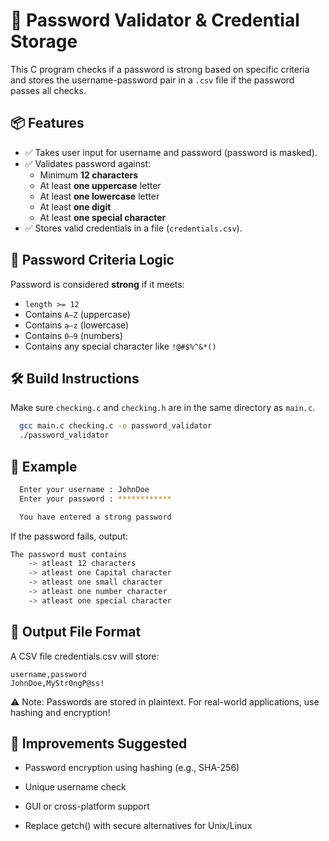 # 🔐 Password Validator & Credential Storage

This C program checks if a password is strong based on specific criteria and stores the username-password pair in a `.csv` file if the password passes all checks.

## 📦 Features

- ✅ Takes user input for username and password (password is masked).
- ✅ Validates password against:
  - Minimum **12 characters**
  - At least **one uppercase** letter
  - At least **one lowercase** letter
  - At least **one digit**
  - At least **one special character**
- ✅ Stores valid credentials in a file (`credentials.csv`).

## 🧠 Password Criteria Logic

Password is considered **strong** if it meets:
- `length >= 12`
- Contains `A–Z` (uppercase)
- Contains `a–z` (lowercase)
- Contains `0–9` (numbers)
- Contains any special character like `!@#$%^&*()`

## 🛠 Build Instructions

Make sure `checking.c` and `checking.h` are in the same directory as `main.c`.

  ```bash
    gcc main.c checking.c -o password_validator
    ./password_validator
  ```
## 📸 Example
```bash
  Enter your username : JohnDoe
  Enter your password : ************

  You have entered a strong password
```
If the password fails, output:
```bash
The password must contains 
    -> atleast 12 characters
    -> atleast one Capital character
    -> atleast one small character
    -> atleast one number character
    -> atleast one special character
```

## 🔐 Output File Format
A CSV file credentials.csv will store:
```
username,password
JohnDoe,MyStr0ngP@ss!
```
⚠️ Note: Passwords are stored in plaintext. For real-world applications, use hashing and encryption!

## 🚀 Improvements Suggested
- Password encryption using hashing (e.g., SHA-256)

- Unique username check

 - GUI or cross-platform support

 - Replace getch() with secure alternatives for Unix/Linux

